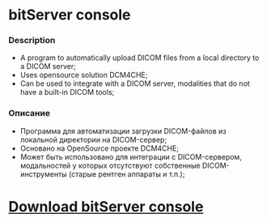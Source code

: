 
# bitServer console

### Description

- A program to automatically upload DICOM files from a local directory to a DICOM server;
- Uses opensource solution DCM4CHE;
- Can be used to integrate with a DICOM server, modalities that do not have a built-in DICOM tools;

### Описание

- Программа для автоматизации загрузки DICOM-файлов из локальной директории на DICOM-сервер;
- Основано на OpenSource проекте DCM4CHE;
- Может быть использовано для интеграции с DICOM-сервером, модальностей у которых отсутствуют собственные DICOM-инструменты (старые рентген аппараты и т.п.);


# [Download bitServer console](https://github.com/id-05/bitServer_console/raw/master/out/artifacts/bitServer_console_jar/bitServer_console.jar)
